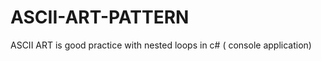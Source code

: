 # ASCII-ART-PATTERN
ASCII ART is good practice with nested loops in c# ( console application)
<img src="">
